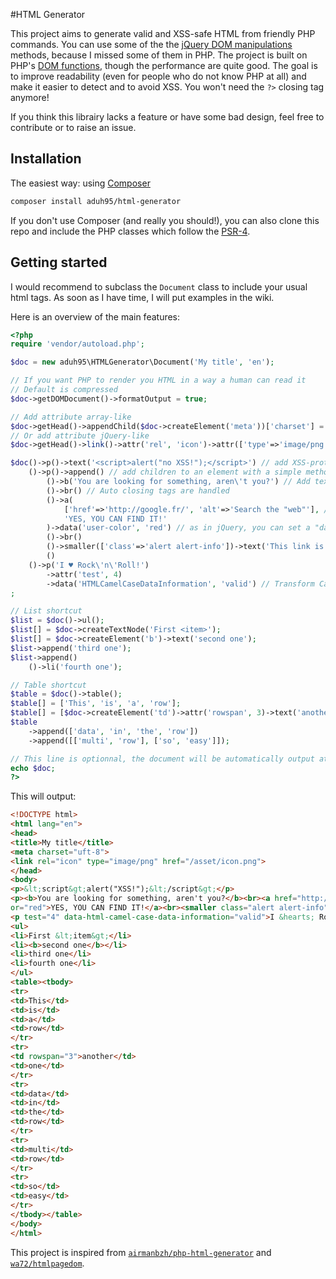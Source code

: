 #HTML Generator

This project aims to generate valid and XSS-safe HTML from friendly PHP commands. You can use some of the the [jQuery DOM manipulations](http://api.jquery.com/category/manipulation/) methods, because I missed some of them in PHP. The project is built on PHP's [DOM functions](http://php.net/manual/en/book.dom.php), though the performance are quite good.
The goal is to improve readability (even for people who do not know PHP at all) and make it easier to detect and to avoid XSS. You won't need the `?>` closing tag anymore!


If you think this librairy lacks a feature or have some bad design, feel free to contribute or to raise an issue.

## Installation

The easiest way: using [Composer](http://getcomposer.com)

```sh
composer install aduh95/html-generator
```

If you don't use Composer (and really you should!), you can also clone this repo and include the PHP classes which follow the [PSR-4](www.php-fig.org/psr/psr-4/).

## Getting started

I would recommend to subclass the `Document` class to include your usual html tags. As soon as I have time, I will put examples in the wiki.

Here is an overview of the main features:

```php
<?php
require 'vendor/autoload.php';

$doc = new aduh95\HTMLGenerator\Document('My title', 'en');

// If you want PHP to render you HTML in a way a human can read it
// Default is compressed
$doc->getDOMDocument()->formatOutput = true;

// Add attribute array-like
$doc->getHead()->appendChild($doc->createElement('meta'))['charset'] = 'uft-8';
// Or add attribute jQuery-like
$doc->getHead()->link()->attr('rel', 'icon')->attr(['type'=>'image/png', 'href'=>'/asset/icon.png']);

$doc()->p()->text('<script>alert("no XSS!");</script>') // add XSS-protected text easily
    ()->p()->append() // add children to an element with a simple method call
        ()->b('You are looking for something, aren\'t you?') // Add text content
        ()->br() // Auto closing tags are handled
        ()->a(
            ['href'=>'http://google.fr/', 'alt'=>'Search the "web"'], // An other method to add attributes
            'YES, YOU CAN FIND IT!'
        )->data('user-color', 'red') // as in jQuery, you can set a "data-" attribute
        ()->br()
        ()->smaller(['class'=>'alert alert-info'])->text('This link is sponsored.')
        ()
    ()->p('I ♥ Rock\'n\'Roll!')
        ->attr('test', 4)
        ->data('HTMLCamelCaseDataInformation', 'valid') // Transform CamelCase dataset to snake_case to match W3C standard
;

// List shortcut
$list = $doc()->ul();
$list[] = $doc->createTextNode('First <item>');
$list[] = $doc->createElement('b')->text('second one');
$list->append('third one');
$list->append()
    ()->li('fourth one');

// Table shortcut
$table = $doc()->table();
$table[] = ['This', 'is', 'a', 'row'];
$table[] = [$doc->createElement('td')->attr('rowspan', 3)->text('another'), 'one'];
$table
    ->append(['data', 'in', 'the', 'row'])
    ->append([['multi', 'row'], ['so', 'easy']]);

// This line is optionnal, the document will be automatically output at the end of ths script
echo $doc;
?>
```

This will output:

```html
<!DOCTYPE html>
<html lang="en">
<head>
<title>My title</title>
<meta charset="uft-8">
<link rel="icon" type="image/png" href="/asset/icon.png">
</head>
<body>
<p>&lt;script&gt;alert("XSS!");&lt;/script&gt;</p>
<p><b>You are looking for something, aren't you?</b><br><a href="http://google.fr/" alt='Search the "web"' data-user-col
or="red">YES, YOU CAN FIND IT!</a><br><smaller class="alert alert-info">This link is sponsored.</smaller></p>
<p test="4" data-html-camel-case-data-information="valid">I &hearts; Rock'n'Roll!</p>
<ul>
<li>First &lt;item&gt;</li>
<li><b>second one</b></li>
<li>third one</li>
<li>fourth one</li>
</ul>
<table><tbody>
<tr>
<td>This</td>
<td>is</td>
<td>a</td>
<td>row</td>
</tr>
<tr>
<td rowspan="3">another</td>
<td>one</td>
</tr>
<tr>
<td>data</td>
<td>in</td>
<td>the</td>
<td>row</td>
</tr>
<tr>
<td>multi</td>
<td>row</td>
</tr>
<tr>
<td>so</td>
<td>easy</td>
</tr>
</tbody></table>
</body>
</html>
```


This project is inspired from [`airmanbzh/php-html-generator`](https://github.com/Airmanbzh/php-html-generator) and [`wa72/htmlpagedom`](https://github.com/wasinger/htmlpagedom).
